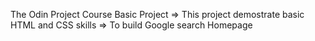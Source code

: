 The Odin Project Course
Basic Project
=> This project demostrate basic HTML and CSS skills
=> To build Google search Homepage